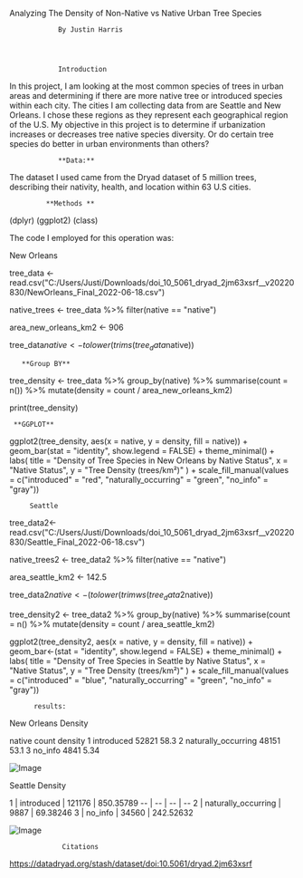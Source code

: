 Analyzing The Density of Non-Native vs Native Urban Tree Species 

                By Justin Harris 




                Introduction


In this project, I am looking at the most common species of trees in urban areas and determining if there are more native tree or introduced species within each city.
The cities I am collecting data from are Seattle and New Orleans. I chose these regions as they represent each geographical region of the U.S.
My objective in this project is to determine if urbanization increases or decreases tree native species diversity. Or do certain tree species do better in urban environments than others? 
 

                **Data:** 

The dataset I used came from the Dryad dataset of 5 million trees, describing their nativity, health, and location within 63 U.S cities. 


             **Methods **

(dplyr) (ggplot2) (class)

The code I employed for this operation  was:

New Orleans 


tree_data <- read.csv("C:/Users/Justi/Downloads/doi_10_5061_dryad_2jm63xsrf__v20220830/NewOrleans_Final_2022-06-18.csv")

native_trees <- tree_data %>% 
  filter(native == "native")

area_new_orleans_km2 <- 906

tree_data$native <- tolower(trims(tree_data$native))

       **Group BY**

tree_density <- tree_data %>%
  group_by(native) %>%
  summarise(count = n()) %>%
  mutate(density = count / area_new_orleans_km2)

print(tree_density)

     **GGPLOT**

ggplot2(tree_density, aes(x = native, y = density, fill = native)) +
  geom_bar(stat = "identity", show.legend = FALSE) +
  theme_minimal() +
  labs(
    title = "Density of Tree Species in New Orleans by Native Status",
    x = "Native Status",
    y = "Tree Density (trees/km²)"
  ) +
  scale_fill_manual(values = c("introduced" = "red", 
                               "naturally_occurring" = "green", 
                               "no_info" = "gray"))

         Seattle

tree_data2<-read.csv("C:/Users/Justi/Downloads/doi_10_5061_dryad_2jm63xsrf__v20220830/Seattle_Final_2022-06-18.csv")

native_trees2 <- tree_data2 %>% 
  filter(native == "native")

area_seattle_km2 <- 142.5

tree_data2$native <- (tolower(trimws(tree_data2$native))

tree_density2 <- tree_data2 %>%
  group_by(native) %>%
  summarise(count = n() %>%
  mutate(density = count / area_seattle_km2)

ggplot2(tree_density2, aes(x = native, y = density, fill = native)) +
  geom_bar<-(stat = "identity", show.legend = FALSE) +
  theme_minimal() +
  labs(
    title = "Density of Tree Species in Seattle by Native Status",
    x = "Native Status",
    y = "Tree Density (trees/km²)"
  ) +
  scale_fill_manual(values = c("introduced" = "blue", 
                               "naturally_occurring" = "green", 
                               "no_info" = "gray"))






          results:

New Orleans Density


  native              count density
  <chr>               <int>   <dbl>
1 introduced          52821   58.3 
2 naturally_occurring 48151   53.1 
3 no_info              4841    5.34

![Image](https://github.com/user-attachments/assets/59dd55f8-d329-4a42-a1c3-a2a19c22f7a9)


Seattle Density
<html>
<body>
<!--StartFragment-->
1 | introduced | 
 121176 |
 850.35789
-- | -- | -- | --
2 | naturally_occurring |
 9887 | 69.38246
3 | no_info |
 34560 | 242.52632

<!--EndFragment-->
</body>
</html>

![Image](https://github.com/user-attachments/assets/d2a371de-acb9-41d0-b7df-1c059a460be5)


                 Citations
https://datadryad.org/stash/dataset/doi:10.5061/dryad.2jm63xsrf                 
